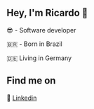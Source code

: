 ## Hey, I'm Ricardo 👋

:sunglasses: - Software developer

:brazil: - Born in Brazil

:de: Living in Germany


## Find me on

:briefcase: [Linkedin](https://www.linkedin.com/in/ricardoferreirades/)

<!--
**ricardoferreirades/ricardoferreirades** is a ✨ _special_ ✨ repository because its `README.md` (this file) appears on your GitHub profile.

Here are some ideas to get you started:

- 🔭 I’m currently working on ...
- 🌱 I’m currently learning ...
- 👯 I’m looking to collaborate on ...
- 🤔 I’m looking for help with ...
- 💬 Ask me about ...
- 📫 How to reach me: ...
- 😄 Pronouns: ...
- ⚡ Fun fact: ...
-->
